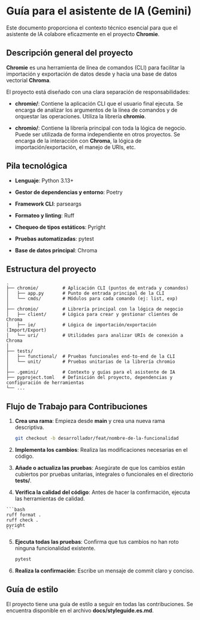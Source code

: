 # Guía para el asistente de IA (Gemini)

Este documento proporciona el contexto técnico esencial para que el asistente de IA colabore eficazmente en el proyecto **Chromie**.


## Descripción general del proyecto

**Chromie** es una herramienta de línea de comandos (CLI) para facilitar la importación y exportación de datos desde y hacia una base de datos vectorial **Chroma**.

El proyecto está diseñado con una clara separación de responsabilidades:

- **chromie/**:
  Contiene la aplicación CLI que el usuario final ejecuta.
  Se encarga de analizar los argumentos de la línea de comandos y de orquestar las operaciones.
  Utiliza la librería **chromio**.

- **chromio/**:
  Contiene la librería principal con toda la lógica de negocio.
  Puede ser utilizada de forma independiente en otros proyectos.
  Se encarga de la interacción con **Chroma**, la lógica de importación/exportación, el manejo de URIs, etc.


## Pila tecnológica

- **Lenguaje**: Python 3.13+

- **Gestor de dependencias y entorno**: Poetry

- **Framework CLI**: parseargs

- **Formateo y linting**: Ruff

- **Chequeo de tipos estáticos**: Pyright

- **Pruebas automatizadas**: pytest

- **Base de datos principal**: Chroma


## Estructura del proyecto

```
.
├── chromie/         # Aplicación CLI (puntos de entrada y comandos)
│   ├── app.py       # Punto de entrada principal de la CLI
│   └── cmds/        # Módulos para cada comando (ej: list, exp)
│
├── chromio/         # Librería principal con la lógica de negocio
│   ├── client/      # Lógica para crear y gestionar clientes de Chroma
│   ├── ie/          # Lógica de importación/exportación (Import/Export)
│   └── uri/         # Utilidades para analizar URIs de conexión a Chroma
│
├── tests/
│   ├── functional/  # Pruebas funcionales end-to-end de la CLI
│   └── unit/        # Pruebas unitarias de la librería chromio
│
├── .gemini/         # Contexto y guías para el asistente de IA
├── pyproject.toml   # Definición del proyecto, dependencias y configuración de herramientas
└── ...
```


## Flujo de Trabajo para Contribuciones

01. **Crea una rama**:
    Empieza desde **main** y crea una nueva rama descriptiva.

    ```bash
    git checkout -b desarrollador/feat/nombre-de-la-funcionalidad
    ```

02. **Implementa los cambios**:
    Realiza las modificaciones necesarias en el código.

03. **Añade o actualiza las pruebas**:
    Asegúrate de que los cambios están cubiertos por pruebas unitarias, integrales o funcionales en el directorio **tests/**.

04.  **Verifica la calidad del código**:
    Antes de hacer la confirmación, ejecuta las herramientas de calidad.

    ```bash
    ruff format .
    ruff check .
    pyright
    ```

05. **Ejecuta todas las pruebas**: Confirma que tus cambios no han roto ninguna funcionalidad existente.

    ```bash
    pytest
    ```

06. **Realiza la confirmación**:
    Escribe un mensaje de commit claro y conciso.


## Guía de estilo

El proyecto tiene una guía de estilo a seguir en todas las contribuciones.
Se encuentra disponible en el archivo **docs/styleguide.es.md**.
